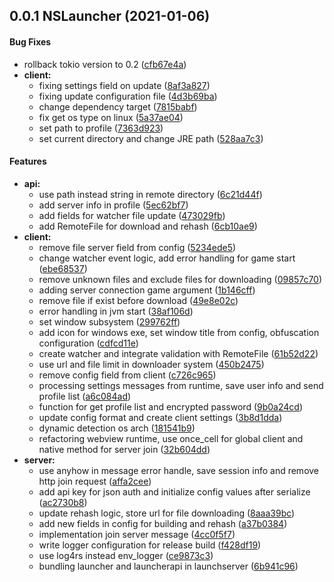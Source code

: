 <a name="0.0.1"></a>
## 0.0.1 NSLauncher (2021-01-06)


#### Bug Fixes

*   rollback tokio version to 0.2 ([cfb67e4a](cfb67e4a))
* **client:**
  *  fixing settings field on update ([8af3a827](8af3a827))
  *  fixing update configuration file ([4d3b69ba](4d3b69ba))
  *  change dependency target ([7815babf](7815babf))
  *  fix get os type on linux ([5a37ae04](5a37ae04))
  *  set path to profile ([7363d923](7363d923))
  *  set current directory and change JRE path ([528aa7c3](528aa7c3))

#### Features

* **api:**
  *  use path instead string in remote directory ([6c21d44f](6c21d44f))
  *  add server info in profile ([5ec62bf7](5ec62bf7))
  *  add fields for watcher file update ([473029fb](473029fb))
  *  add RemoteFile for download and rehash ([6cb10ae9](6cb10ae9))
* **client:**
  *  remove file server field from config ([5234ede5](5234ede5))
  *  change watcher event logic, add error handling for game start ([ebe68537](ebe68537))
  *  remove unknown files and exclude files for downloading ([09857c70](09857c70))
  *  adding server connection game argument ([1b146cff](1b146cff))
  *  remove file if exist before download ([49e8e02c](49e8e02c))
  *  error handling in jvm start ([38af106d](38af106d))
  *  set window subsystem ([299762ff](299762ff))
  *  add icon for windows exe, set window title from config, obfuscation configuration ([cdfcd11e](cdfcd11e))
  *  create watcher and integrate validation with RemoteFile ([61b52d22](61b52d22))
  *  use url and file limit in downloader system ([450b2475](450b2475))
  *  remove config field from client ([c726c965](c726c965))
  *  processing settings messages from runtime, save user info and send profile list ([a6c084ad](a6c084ad))
  *  function for get profile list and encrypted password ([9b0a24cd](9b0a24cd))
  *  update config format and create client settings ([3b8d1dda](3b8d1dda))
  *  dynamic detection os arch ([181541b9](181541b9))
  *  refactoring webview runtime, use once_cell for global client and native method for server join ([32b604dd](32b604dd))
* **server:**
  *  use anyhow in message error handle, save session info and remove http join request ([affa2cee](affa2cee))
  *  add api key for json auth and initialize config values after serialize ([ac2730b8](ac2730b8))
  *  update rehash logic, store url for file downloading ([8aaa39bc](8aaa39bc))
  *  add new fields in config for building and rehash ([a37b0384](a37b0384))
  *  implementation join server message ([4cc0f5f7](4cc0f5f7))
  *  write logger configuration for release build ([f428df19](f428df19))
  *  use log4rs instead env_logger ([ce9873c3](ce9873c3))
  *  bundling launcher and launcherapi in launchserver ([6b941c96](6b941c96))



